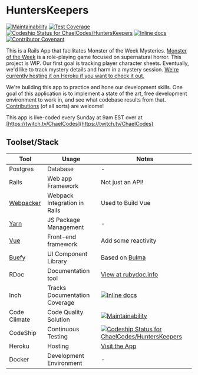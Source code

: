 # HuntersKeepers

[![Maintainability](https://api.codeclimate.com/v1/badges/67450702dbf049c335b0/maintainability)](https://codeclimate.com/github/ChaelCodes/HuntersKeepers/maintainability) [![Test Coverage](https://api.codeclimate.com/v1/badges/67450702dbf049c335b0/test_coverage)](https://codeclimate.com/github/ChaelCodes/HuntersKeepers/test_coverage) [![Codeship Status for ChaelCodes/HuntersKeepers](https://app.codeship.com/projects/c9216880-c9a8-0137-f66b-76a25f9e8127/status?branch=master)](https://app.codeship.com/projects/367780)
[![Inline docs](http://inch-ci.org/github/ChaelCodes/HuntersKeepers.svg?branch=master)](http://inch-ci.org/github/ChaelCodes/HuntersKeepers) [![Contributor Covenant](https://img.shields.io/badge/Contributor%20Covenant-v2.0%20adopted-ff69b4.svg)](https://www.contributor-covenant.org/version/2/0/code_of_conduct/)

This is a Rails App that facilitates Monster of the Week Mysteries. [Monster of the Week](https://www.evilhat.com/home/monster-of-the-week/) is a role-playing game focused on supernatural horror. This project is WIP. Our first goal is tracking player character sheets. Eventually, we'd like to track mystery details and harm in a mystery session. [We're currently hosting it on Heroku if you want to check it out.](https://hunters-keepers.herokuapp.com/hunters)

We're building this app to practice and hone our development skills. One goal of this application is to implement a state of the art, free development environment to work in, and see what codebase results from that. [Contributions](CONTRIBUTING.md) (of all sorts) are welcome!

This app is live-coded every Sunday at 9am EST over at [https://twitch.tv/ChaelCodes](https://twitch.tv/ChaelCodes)

## Toolset/Stack

Tool | Usage | Notes
--- | --- | ---
Postgres | Database | -
Rails | Web app Framework | Not just an API!
[Webpacker](https://github.com/rails/webpacker) | Webpack Integration in Rails | Used to Build Vue
[Yarn](https://yarnpkg.com/) | JS Package Management | -
[Vue](https://vuejs.org/) | Front-end framework | Add some reactivity
[Buefy](https://buefy.org/) | UI Component Library | Based on [Bulma](https://bulma.io/)
RDoc | Documentation tool | [View at rubydoc.info](https://rubydoc.info/github/ChaelCodes/HuntersKeepers/Hunter)
Inch | Tracks Documentation Coverage | [![Inline docs](http://inch-ci.org/github/ChaelCodes/HuntersKeepers.svg?branch=master)](http://inch-ci.org/github/ChaelCodes/HuntersKeepers)
Code Climate | Code Quality Solution | [![Maintainability](https://api.codeclimate.com/v1/badges/67450702dbf049c335b0/maintainability)](https://codeclimate.com/github/ChaelCodes/HuntersKeepers/maintainability)
CodeShip | Continuous Testing | [![Codeship Status for ChaelCodes/HuntersKeepers](https://app.codeship.com/projects/c9216880-c9a8-0137-f66b-76a25f9e8127/status?branch=master)](https://app.codeship.com/projects/367780)
Heroku | Hosting | [Visit the App](https://hunters-keepers.herokuapp.com/hunters)
Docker | Development Environment | -
